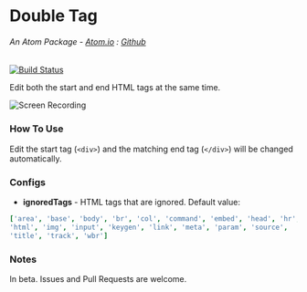 # Double Tag

###### An Atom Package - [Atom.io](https://atom.io/packages/double-tag) : [Github](https://github.com/dsandstrom/atom-double-tag)
[![Build Status](https://travis-ci.org/dsandstrom/atom-double-tag.svg?branch=master)](https://travis-ci.org/dsandstrom/atom-double-tag)

Edit both the start and end HTML tags at the same time.

![Screen Recording](https://cloud.githubusercontent.com/assets/1400414/15229336/75130366-1845-11e6-9ad7-f6f9359c1eca.gif)

### How To Use
Edit the start tag (`<div>`) and the matching end tag (`</div>`) will be changed automatically.

### Configs
* **ignoredTags** - HTML tags that are ignored.  Default value:
```coffee
['area', 'base', 'body', 'br', 'col', 'command', 'embed', 'head', 'hr',
'html', 'img', 'input', 'keygen', 'link', 'meta', 'param', 'source',
'title', 'track', 'wbr']
```

### Notes
In beta.  Issues and Pull Requests are welcome.
